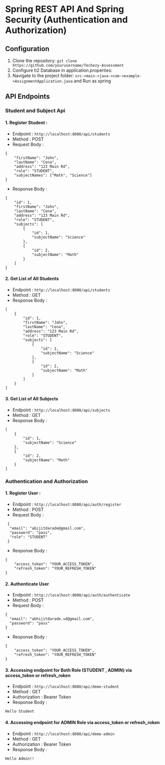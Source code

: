 # Spring REST API And Spring Security (Authentication and Authorization)

## Configuration

1. Clone the repository: `git clone https://github.com/yourusername/Techezy-Assessment`
2. Configure h2 Database in application.properties:
3. Navigate to the project folder: `src->main->java->com->example->AssignmentApplication.java` and Run as spring

## API Endpoints

### Student and Subject Api

#### 1. Register Student :

- Endpoint : `http://localhost:8080/api/students`
- Method : POST
- Request Body :

```
{
    "firstName": "John",
    "lastName": "Cena",
    "address": "123 Main Rd",
    "role": "STUDENT",
    "subjectNames": ["Math", "Science"]
}
```

- Response Body :

```
{
    "id": 1,
    "firstName": "John",
    "lastName": "Cena",
    "address": "123 Main Rd",
    "role": "STUDENT",
    "subjects": [
        {
            "id": 1,
            "subjectName": "Science"
        },
        {
            "id": 2,
            "subjectName": "Math"
        }
    ]
}
```

#### 2. Get List of All Students

- Endpoint : `http://localhost:8080/api/students`
- Method : GET
- Response Body :

```
[
    {
        "id": 1,
        "firstName": "John",
        "lastName": "Cena",
        "address": "123 Main Rd",
        "role": "STUDENT",
        "subjects": [
            {
                "id": 1,
                "subjectName": "Science"
            },
            {
                "id": 2,
                "subjectName": "Math"
            }
        ]
    }
]
```

#### 3. Get List of All Subjects

- Endpoint : `http://localhost:8080/api/subjects`
- Method : GET
- Response Body :

```
[
    {
        "id": 1,
        "subjectName": "Science"
    },
    {
        "id": 2,
        "subjectName": "Math"
    }
]
```

### Authentication and Authorization

#### 1. Register User :

- Endpoint : `http://localhost:8080/api/auth/register`
- Method : POST
- Request Body :

```
 {
  "email": "abijitdarade@gmail.com",
  "password": "pass",
  "role": "STUDENT"
 }
```

- Response Body :

```
{
    "access_token": "YOUR_ACCESS_TOKEN",
    "refresh_token": "YOUR_REFRESH_TOKEN"
}
```

#### 2. Authenticate User

- Endpoint : `http://localhost:8080/api/auth/authenticate`
- Method : POST
- Request Body :

```
{
  "email": "abhijitdarade.vd@gmail.com",
  "password": "pass"
}
```

- Response Body :

```
{
    "access_token": "YOUR_ACCESS_TOKEN",
    "refresh_token": "YOUR_REFRESH_TOKEN"
}
```

#### 3. Accessing endpoint for Both Role (STUDENT , ADMIN) via access_token or refresh_roken

- Endpoint : `http://localhost:8080/api/demo-student`
- Method : GET
- Authorization : Bearer Token
- Response Body :

```
Hello Student
```

#### 4. Accessing endpoint for ADMIN Role via access_token or refresh_roken

- Endpoint : `http://localhost:8080/api/demo-admin`
- Method : GET
- Authorization : Bearer Token
- Response Body :

```
Hello Admin!!
```
